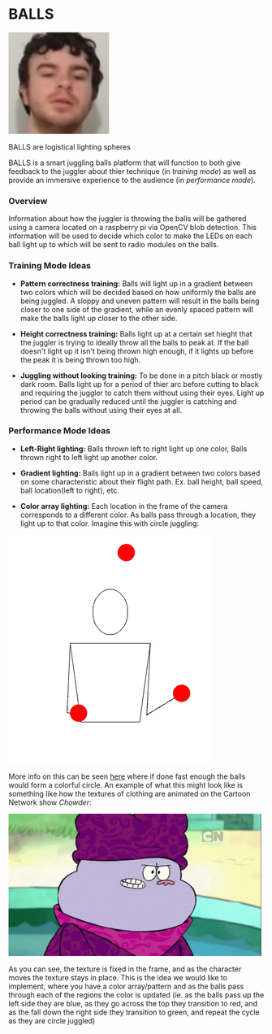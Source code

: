 # BALLS

![](mike_uhh.png)

BALLS are logistical lighting spheres

BALLS is a smart juggling balls platform that will function to both give
feedback to the juggler about thier technique (in *training mode*) as well as 
provide an immersive experience to the audience (in *performance mode*).

### Overview

Information about how the juggler is throwing the balls will be gathered using
a camera located on a raspberry pi via OpenCV blob detection. This information
will be used to decide which color to make the LEDs on each ball light up to
which will be sent to radio modules on the balls. 

### Training Mode Ideas

* **Pattern correctness training:** Balls will light up in a gradient between
  two colors which will be decided based on how uniformly the balls are being
  juggled. A sloppy and uneven pattern will result in the balls being closer to
  one side of the gradient, while an evenly spaced pattern will make the balls
  light up closer to the other side.

* **Height correctness training:** Balls light up at a certain set hieght that
  the juggler is trying to ideally throw all the balls to peak at. If the ball
  doesn't light up it isn't being thrown high enough, if it lights up before
  the peak it is being thrown too high.

* **Juggling without looking training:** To be done in a pitch black or mostly
  dark room. Balls light up for a period of thier arc before cutting to black
  and requiring the juggler to catch them without using their eyes. Light up
  period can be gradually reduced until the juggler is catching and throwing
  the balls without using their eyes at all.

### Performance Mode Ideas

* **Left-Right lighting:** Balls thrown left to right light up one color, Balls
  thrown right to left light up another color.

* **Gradient lighting:** Balls light up in a gradient between two colors based
  on some characteristic about their flight path. Ex. ball height, ball speed,
  ball location(left to right), etc.

* **Color array lighting:** Each location in the frame of the camera
  corresponds to a different color. As balls pass through a location, they
  light up to that color. Imagine this with circle juggling:

![](res/circlejuggle.gif)

More info on this can be seen 
[here](https://www.libraryofjuggling.com/Tricks/3balltricks/Shower.html) where
if done fast enough the balls would form a colorful circle. An example of what
this might look like is something like how the textures of clothing are
animated on the Cartoon Network show *Chowder*:

![](res/tenor.gif)

As you can see, the texture is fixed in the frame, and as the character moves
the texture stays in place. This is the idea we would like to implement, where
you have a color array/pattern and as the balls pass through each of the
regions the color is updated (ie. as the balls pass up the left side they are
blue, as they go across the top they transition to red, and as the fall down
the right side they transition to green, and repeat the cycle as they are
circle juggled)
